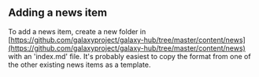## Adding a news item

To add a news item, create a new folder in [https://github.com/galaxyproject/galaxy-hub/tree/master/content/news](https://github.com/galaxyproject/galaxy-hub/tree/master/content/news) with an 'index.md' file. It's probably easiest to copy the format from one of the other existing news items as a template.
